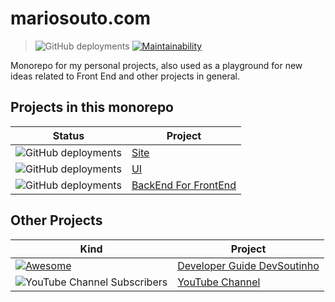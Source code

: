 # mariosouto.com

> ![GitHub deployments](https://img.shields.io/github/deployments/omariosouto/mariosouto.com/Production%20%E2%80%93%20skntech-site?label=vercel&logo=vercel&logoColor=white) [![Maintainability](https://api.codeclimate.com/v1/badges/c2d854cddeea8f212e0e/maintainability)](https://codeclimate.com/github/omariosouto/mariosouto.com/maintainability) 

Monorepo for my personal projects, also used as a playground for new ideas related to Front End and other projects in general.


## Projects in this monorepo
| Status | Project |
| --- | --- |
| ![GitHub deployments](https://img.shields.io/github/deployments/omariosouto/mariosouto.com/Production%20%E2%80%93%20skntech-site?label=vercel&logo=vercel&logoColor=white) | [Site](https://skntech-site.vercel.app/)  |
| ![GitHub deployments](https://img.shields.io/github/deployments/omariosouto/mariosouto.com/Production%20%E2%80%93%20skntech-ui?label=vercel&logo=vercel&logoColor=white) | [UI](https://skntech-ui.vercel.app/) |
| ![GitHub deployments](https://img.shields.io/github/deployments/omariosouto/mariosouto.com/Production%20%E2%80%93%20skntech-api?label=vercel&logo=vercel&logoColor=white) | [BackEnd For FrontEnd](https://skntech-api.vercel.app/) |

## Other Projects

| Kind | Project |
| --- | --- |
| [![Awesome](https://cdn.rawgit.com/sindresorhus/awesome/d7305f38d29fed78fa85652e3a63e154dd8e8829/media/badge.svg)](https://github.com/sindresorhus/awesome) | [Developer Guide DevSoutinho](https://github.com/omariosouto/awesome-dev-guide-devsoutinho) |
| ![YouTube Channel Subscribers](https://img.shields.io/youtube/channel/subscribers/UCzR2u5RWXWjUh7CwLSvbitA?style=social) | [YouTube Channel](https://youtube.com/c/DevSoutinho) |
